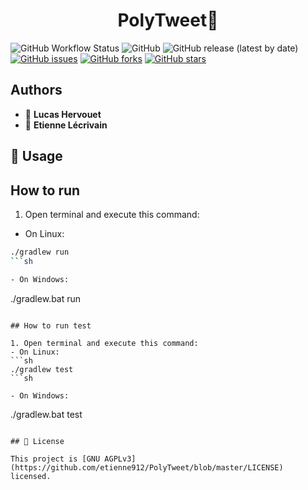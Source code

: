 <h1 align="center">PolyTweet👋</h1>

![GitHub Workflow Status](https://img.shields.io/github/workflow/status/etienne912/PolyTweet/CI)
![GitHub](https://img.shields.io/github/license/etienne912/PolyTweet)
![GitHub release (latest by date)](https://img.shields.io/github/v/release/etienne912/PolyTweet)
[![GitHub issues](https://img.shields.io/github/issues/etienne912/PolyTweet)](https://github.com/etienne912/PolyTweet/issues)
[![GitHub forks](https://img.shields.io/github/forks/etienne912/PolyTweet)](https://github.com/etienne912/PolyTweet/network)
[![GitHub stars](https://img.shields.io/github/stars/etienne912/PolyTweet)](https://github.com/etienne912/PolyTweet/stargazers)

## Authors

- 👤 **Lucas Hervouet**
- 👤 **Etienne Lécrivain**

## 🚀 Usage

## How to run

1. Open terminal and execute this command:
- On Linux:
```sh
./gradlew run
```sh

- On Windows:
```
./gradlew.bat run
```

## How to run test

1. Open terminal and execute this command:
- On Linux:
```sh
./gradlew test
```sh

- On Windows:
```
./gradlew.bat test
```

## 📝 License

This project is [GNU AGPLv3](https://github.com/etienne912/PolyTweet/blob/master/LICENSE) licensed.
